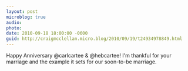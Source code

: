 ```yaml
---
layout: post
microblog: true
audio: 
photo: 
date: 2010-09-18 18:00:00 -0600
guid: http://craigmcclellan.micro.blog/2010/09/19/t24934978849.html
---
```

Happy Anniversary @carlcartee &amp; @hebcartee! I'm thankful for your marriage and the example it sets for our soon-to-be marriage.
